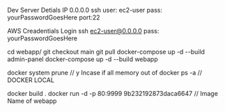 
Dev Server Detials
IP 0.0.0.0
ssh user: ec2-user
pass: yourPasswordGoesHere
port:22

AWS Creadentials
Login
ssh ec2-user@0.0.0.0
pass: yourPasswordGoesHere

cd webapp/
git checkout main
git pull
docker-compose up -d --build admin-panel
docker-compose up -d --build webapp


docker system prune // y Incase if all memory out of
docker ps -a
// DOCKER LOCAL

docker build .
docker run -d -p 80:9999 9b232192873daca6647 // Image Name of webapp